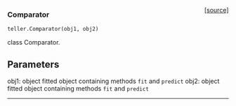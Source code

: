 <span style="float:right;">[[source]](https://github.com/Techtonique/teller/teller/explainer/comparator.py#L20)</span>

### Comparator


```python
teller.Comparator(obj1, obj2)
```


class Comparator.
 
Parameters
----------
obj1: object
    fitted object containing methods `fit` and `predict`
obj2: object
    fitted object containing methods `fit` and `predict`


----

